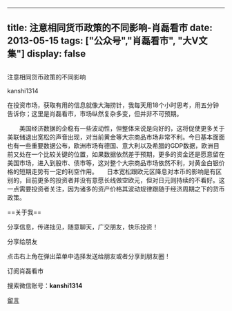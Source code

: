 
---
title:  注意相同货币政策的不同影响-肖磊看市
date: 2013-05-15
tags: ["公众号","肖磊看市", "大V文集"]
display: false
---


## 



注意相同货币政策的不同影响




kanshi1314




在投资市场，获取有用的信息就像大海捞针，我每天用18个小时思考，用五分钟告诉你；这里是肖磊看市，市场纵然复杂多变，但并非不可预期。


 

　　美国经济数据的企稳有一些波动性，但整体来说是向好的，这将促使更多关于美联储退出宽松的声音出现，对当前黄金等大宗商品市场非常不利。今日基本面面也有一些重要数据公布，欧洲市场有德国、意大利以及希腊的GDP数据，欧洲目前又处在一个比较关键的位置，如果数据依然差于预期，更多的资金还是愿意留在美国市场，进入到股市、债市等，这对整个大宗商品市场依然不利，对黄金白银价格的短期走势有一定的利空作用。　　日本宽松跟欧元区降息对本币的影响是有区别的，目前更多的投资者并没有意愿长线做空欧元，但对日元则持续的不看好。这一点需要投资者关注，因为诸多的资产价格其波动规律跟随于经济周期之下的货币政策。

 

 

 

 

 

==关于我== 

分享信息，传递拙见，随意聊天，广交朋友，快乐投资！

 

分享给朋友

点击右上角在弹出菜单中选择发送给朋友或者分享到朋友圈！　

 

订阅肖磊看市

搜索微信账号：**kanshi1314**

 









[留言](javascript:;)


